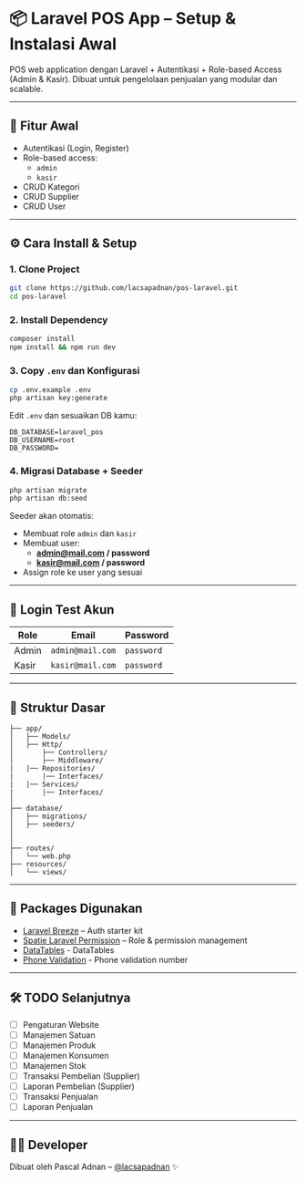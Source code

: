 # 📦 Laravel POS App – Setup & Instalasi Awal

POS web application dengan Laravel + Autentikasi + Role-based Access (Admin & Kasir). Dibuat untuk pengelolaan penjualan yang modular dan scalable.

---


## 🚀 Fitur Awal

- Autentikasi (Login, Register)
- Role-based access:
  - `admin`
  - `kasir`
- CRUD Kategori
- CRUD Supplier
- CRUD User

---

## ⚙️ Cara Install & Setup

### 1. Clone Project

```bash
git clone https://github.com/lacsapadnan/pos-laravel.git
cd pos-laravel
```

### 2. Install Dependency

```bash
composer install
npm install && npm run dev
```

### 3. Copy `.env` dan Konfigurasi

```bash
cp .env.example .env
php artisan key:generate
```

Edit `.env` dan sesuaikan DB kamu:

```
DB_DATABASE=laravel_pos
DB_USERNAME=root
DB_PASSWORD=
```

### 4. Migrasi Database + Seeder

```bash
php artisan migrate
php artisan db:seed
```

Seeder akan otomatis:

- Membuat role `admin` dan `kasir`
- Membuat user:
  - **admin@mail.com / password**
  - **kasir@mail.com / password**
- Assign role ke user yang sesuai

---

## 🔐 Login Test Akun

| Role  | Email             | Password  |
|-------|-------------------|-----------|
| Admin | `admin@mail.com`  | `password` |
| Kasir | `kasir@mail.com`  | `password` |

---

## 📁 Struktur Dasar

```
├── app/
│   ├── Models/
│   ├── Http/
│       ├── Controllers/
│       ├── Middleware/
|   |── Repositories/
|       |── Interfaces/
|   |── Services/
|       |── Interfaces/
│
├── database/
│   ├── migrations/
│   ├── seeders/
│    
│
├── routes/
│   └── web.php
├── resources/
│   └── views/
```

---

## 📌 Packages Digunakan

- [Laravel Breeze](https://laravel.com/docs/starter-kits#laravel-breeze) – Auth starter kit
- [Spatie Laravel Permission](https://github.com/spatie/laravel-permission) – Role & permission management
- [DataTables](https://datatables.net/) - DataTables
- [Phone Validation](https://github.com/Propaganistas/Laravel-Phone) - Phone validation number

---

## 🛠️ TODO Selanjutnya

- [ ] Pengaturan Website
- [ ] Manajemen Satuan
- [ ] Manajemen Produk
- [ ] Manajemen Konsumen
- [ ] Manajemen Stok
- [ ] Transaksi Pembelian (Supplier)
- [ ] Laporan Pembelian (Supplier)
- [ ] Transaksi Penjualan
- [ ] Laporan Penjualan

---

## 🧑‍💻 Developer

Dibuat oleh Pascal Adnan – [@lacsapadnan](https://github.com/lacsapadnan) ✨
